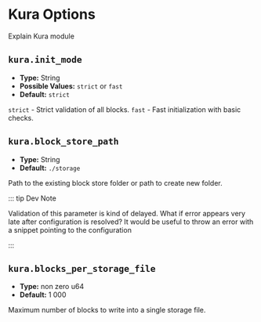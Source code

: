 # Kura Options

Explain Kura module

## `kura.init_mode`

- **Type:** String
- **Possible Values:** `strict` or `fast`
- **Default:** `strict`

`strict` - Strict validation of all blocks. `fast` - Fast initialization
with basic checks.

## `kura.block_store_path`

- **Type:** String
- **Default:** `./storage`

Path to the existing block store folder or path to create new folder.

::: tip Dev Note

Validation of this parameter is kind of delayed. What if error appears very
late after configuration is resolved? It would be useful to throw an error
with a snippet pointing to the configuration

:::

## `kura.blocks_per_storage_file`

- **Type:** non zero u64
- **Default:** $1\ 000$

Maximum number of blocks to write into a single storage file.
